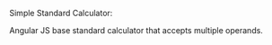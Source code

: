Simple Standard Calculator: <br>

Angular JS base standard calculator that accepts multiple operands.